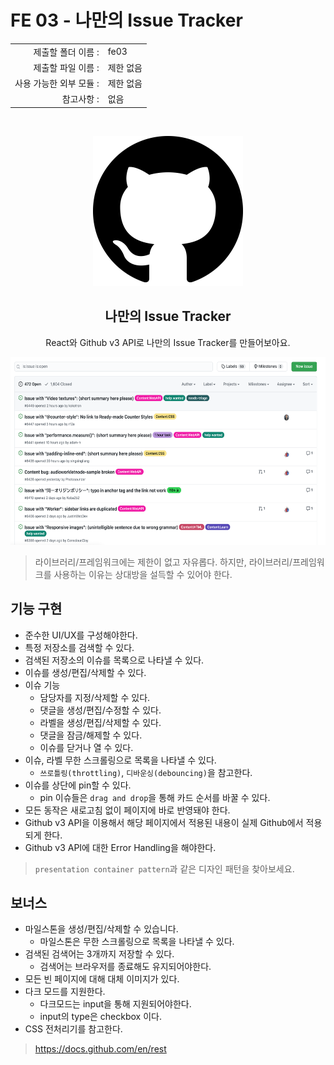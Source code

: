 # FE 03 - 나만의 Issue Tracker

|                      |                    |
| --------------------:| ------------------ |
|   제출할 폴더 이름 :     |  fe03              |
|   제출할 파일 이름 :     |  제한 없음           |
|   사용 가능한 외부 모듈 : |  제한 없음           |
|   참고사항 :           |  없음               |

<br>
<p align="middle">
<img src="./github.png"/>
</p>

<h2 align="middle">나만의 Issue Tracker</h2>
<p align="middle">React와 Github v3 API로 나만의 Issue Tracker를 만들어보아요.</p>

<p align="middle">
<img src="./issue.png" height="300px"/>
</p>

> 라이브러리/프레임워크에는 제한이 없고 자유롭다. 하지만, 라이브러리/프레임워크를 사용하는 이유는 상대방을 설득할 수 있어야 한다.

## 기능 구현

- 준수한 UI/UX를 구성해야한다.
- 특정 저장소를 검색할 수 있다.
- 검색된 저장소의 이슈를 목록으로 나타낼 수 있다.
- 이슈를 생성/편집/삭제할 수 있다.
- 이슈 기능
  - 담당자를 지정/삭제할 수 있다.
  - 댓글을 생성/편집/수정할 수 있다.
  - 라벨을 생성/편집/삭제할 수 있다.
  - 댓글을 잠금/해제할 수 있다.
  - 이슈를 닫거나 열 수 있다.
- 이슈, 라벨 무한 스크롤링으로 목록을 나타낼 수 있다.
  - `쓰로틀링(throttling)`, `디바운싱(debouncing)`을 참고한다.
- 이슈를 상단에 pin할 수 있다.
  - pin 이슈들은 `drag and drop`을 통해 카드 순서를 바꿀 수 있다.
- 모든 동작은 새로고침 없이 페이지에 바로 반영돼야 한다.
- Github v3 API을 이용해서 해당 페이지에서 적용된 내용이 실제 Github에서 적용되게 한다.
- Github v3 API에 대한 Error Handling을 해야한다.

> `presentation container pattern`과 같은 디자인 패턴을 찾아보세요.

## 보너스

- 마일스톤을 생성/편집/삭제할 수 있습니다.
  - 마일스톤은 무한 스크롤링으로 목록을 나타낼 수 있다.
- 검색된 검색어는 3개까지 저장할 수 있다.
  - 검색어는 브라우저를 종료해도 유지되어야한다.
- 모든 빈 페이지에 대해 대체 이미지가 있다.
- 다크 모드를 지원한다.
  - 다크모드는 input을 통해 지원되어야한다. 
  - input의 type은 checkbox 이다.
- CSS 전처리기를 참고한다.
  
> https://docs.github.com/en/rest

